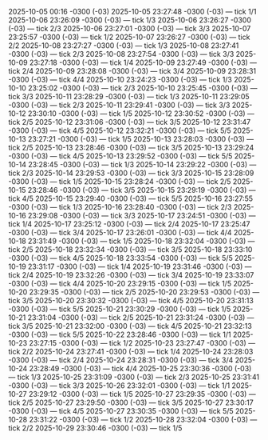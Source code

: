 
2025-10-05 00:16 -0300 (-03)
2025-10-05 23:27:48 -0300 (-03) — tick 1/1
2025-10-06 23:26:09 -0300 (-03) — tick 1/3
2025-10-06 23:26:27 -0300 (-03) — tick 2/3
2025-10-06 23:27:01 -0300 (-03) — tick 3/3
2025-10-07 23:25:57 -0300 (-03) — tick 1/2
2025-10-07 23:26:27 -0300 (-03) — tick 2/2
2025-10-08 23:27:27 -0300 (-03) — tick 1/3
2025-10-08 23:27:41 -0300 (-03) — tick 2/3
2025-10-08 23:27:54 -0300 (-03) — tick 3/3
2025-10-09 23:27:18 -0300 (-03) — tick 1/4
2025-10-09 23:27:49 -0300 (-03) — tick 2/4
2025-10-09 23:28:08 -0300 (-03) — tick 3/4
2025-10-09 23:28:31 -0300 (-03) — tick 4/4
2025-10-10 23:24:23 -0300 (-03) — tick 1/3
2025-10-10 23:25:02 -0300 (-03) — tick 2/3
2025-10-10 23:25:45 -0300 (-03) — tick 3/3
2025-10-11 23:28:29 -0300 (-03) — tick 1/3
2025-10-11 23:29:05 -0300 (-03) — tick 2/3
2025-10-11 23:29:41 -0300 (-03) — tick 3/3
2025-10-12 23:30:10 -0300 (-03) — tick 1/5
2025-10-12 23:30:52 -0300 (-03) — tick 2/5
2025-10-12 23:31:06 -0300 (-03) — tick 3/5
2025-10-12 23:31:47 -0300 (-03) — tick 4/5
2025-10-12 23:32:21 -0300 (-03) — tick 5/5
2025-10-13 23:27:21 -0300 (-03) — tick 1/5
2025-10-13 23:28:03 -0300 (-03) — tick 2/5
2025-10-13 23:28:46 -0300 (-03) — tick 3/5
2025-10-13 23:29:24 -0300 (-03) — tick 4/5
2025-10-13 23:29:52 -0300 (-03) — tick 5/5
2025-10-14 23:28:45 -0300 (-03) — tick 1/3
2025-10-14 23:29:22 -0300 (-03) — tick 2/3
2025-10-14 23:29:53 -0300 (-03) — tick 3/3
2025-10-15 23:28:09 -0300 (-03) — tick 1/5
2025-10-15 23:28:24 -0300 (-03) — tick 2/5
2025-10-15 23:28:46 -0300 (-03) — tick 3/5
2025-10-15 23:29:19 -0300 (-03) — tick 4/5
2025-10-15 23:29:40 -0300 (-03) — tick 5/5
2025-10-16 23:27:55 -0300 (-03) — tick 1/3
2025-10-16 23:28:40 -0300 (-03) — tick 2/3
2025-10-16 23:29:08 -0300 (-03) — tick 3/3
2025-10-17 23:24:51 -0300 (-03) — tick 1/4
2025-10-17 23:25:12 -0300 (-03) — tick 2/4
2025-10-17 23:25:47 -0300 (-03) — tick 3/4
2025-10-17 23:26:01 -0300 (-03) — tick 4/4
2025-10-18 23:31:49 -0300 (-03) — tick 1/5
2025-10-18 23:32:04 -0300 (-03) — tick 2/5
2025-10-18 23:32:34 -0300 (-03) — tick 3/5
2025-10-18 23:33:10 -0300 (-03) — tick 4/5
2025-10-18 23:33:54 -0300 (-03) — tick 5/5
2025-10-19 23:31:17 -0300 (-03) — tick 1/4
2025-10-19 23:31:46 -0300 (-03) — tick 2/4
2025-10-19 23:32:26 -0300 (-03) — tick 3/4
2025-10-19 23:33:07 -0300 (-03) — tick 4/4
2025-10-20 23:29:15 -0300 (-03) — tick 1/5
2025-10-20 23:29:35 -0300 (-03) — tick 2/5
2025-10-20 23:29:53 -0300 (-03) — tick 3/5
2025-10-20 23:30:32 -0300 (-03) — tick 4/5
2025-10-20 23:31:13 -0300 (-03) — tick 5/5
2025-10-21 23:30:29 -0300 (-03) — tick 1/5
2025-10-21 23:31:04 -0300 (-03) — tick 2/5
2025-10-21 23:31:24 -0300 (-03) — tick 3/5
2025-10-21 23:32:00 -0300 (-03) — tick 4/5
2025-10-21 23:32:13 -0300 (-03) — tick 5/5
2025-10-22 23:28:46 -0300 (-03) — tick 1/1
2025-10-23 23:27:15 -0300 (-03) — tick 1/2
2025-10-23 23:27:47 -0300 (-03) — tick 2/2
2025-10-24 23:27:41 -0300 (-03) — tick 1/4
2025-10-24 23:28:03 -0300 (-03) — tick 2/4
2025-10-24 23:28:31 -0300 (-03) — tick 3/4
2025-10-24 23:28:49 -0300 (-03) — tick 4/4
2025-10-25 23:30:36 -0300 (-03) — tick 1/3
2025-10-25 23:31:09 -0300 (-03) — tick 2/3
2025-10-25 23:31:41 -0300 (-03) — tick 3/3
2025-10-26 23:32:01 -0300 (-03) — tick 1/1
2025-10-27 23:29:12 -0300 (-03) — tick 1/5
2025-10-27 23:29:35 -0300 (-03) — tick 2/5
2025-10-27 23:29:50 -0300 (-03) — tick 3/5
2025-10-27 23:30:17 -0300 (-03) — tick 4/5
2025-10-27 23:30:35 -0300 (-03) — tick 5/5
2025-10-28 23:31:22 -0300 (-03) — tick 1/2
2025-10-28 23:32:04 -0300 (-03) — tick 2/2
2025-10-29 23:30:46 -0300 (-03) — tick 1/5
